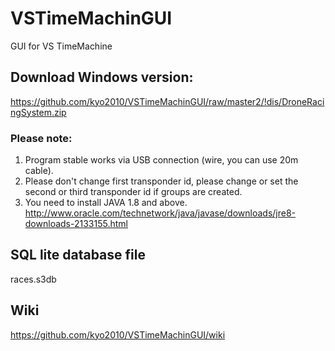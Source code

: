 # VSTimeMachinGUI
GUI for VS TimeMachine

## Download Windows version:
https://github.com/kyo2010/VSTimeMachinGUI/raw/master2/!dis/DroneRacingSystem.zip

### Please note: 
1. Program stable works via USB connection (wire, you can use 20m cable).
2. Please don't change first transponder id, please change or set the second or third transponder id if groups are created.
3. You need to install JAVA 1.8 and above.
http://www.oracle.com/technetwork/java/javase/downloads/jre8-downloads-2133155.html

## SQL lite database file
races.s3db

## Wiki
https://github.com/kyo2010/VSTimeMachinGUI/wiki
